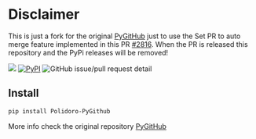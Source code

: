 # Disclaimer
This is just a fork for the original [PyGitHub](https://github.com/PyGithub/PyGithub) 
just to use the Set PR to auto merge feature implemented in this PR 
[#2816](https://github.com/PyGithub/PyGithub/pull/2816). 
When the PR is released this repository and the PyPi releases will be removed!

![](https://img.shields.io/badge/pypi_package-Polidoro--PyGithub-blue)
[![PyPI](https://img.shields.io/pypi/v/Polidoro-PyGithub.svg)](https://pypi.python.org/pypi/Polidoro-PyGithub)
![GitHub issue/pull request detail](https://img.shields.io/github/pulls/detail/state/PyGithub/PyGithub/2816)

## Install

```bash
pip install Polidoro-PyGithub
```

More info check the original repository [PyGitHub](https://github.com/PyGithub/PyGithub)
